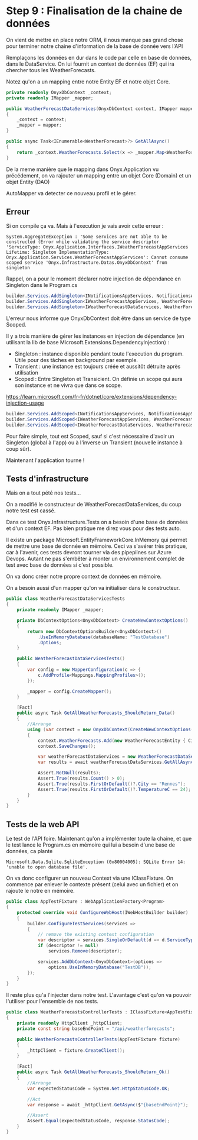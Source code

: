 # Step 9 : Finalisation de la chaine de données

On vient de mettre en place notre ORM, il nous manque pas grand chose pour terminer notre chaine d'information de la base de donnée vers l'API

Remplaçons les données en dur dans le code par celle en base de données, dans le DataService. On lui fournit un context de données (EF) qui ira chercher tous les WeatherForecasts. 

Notez qu'on a un mapping entre notre Entity EF et notre objet Core.

```C#
private readonly OnyxDbContext _context;
private readonly IMapper _mapper;

public WeatherForecastDataServices(OnyxDbContext context, IMapper mapper)
{
    _context = context;
    _mapper = mapper;
}

public async Task<IEnumerable<WeatherForecast>?> GetAllAsync()
{
    return _context.WeatherForecasts.Select(x => _mapper.Map<WeatherForecast>(x));
}
```

De la meme manière que le mapping dans Onyx.Application vu précédement, on va rajouter un mapping entre un objet Core (Domain) et un objet Entity (DAO)

AutoMapper va detecter ce nouveau profil et le gérer.

## Erreur

Si on compile ça va. Mais à l'execution je vais avoir cette erreur :

```
System.AggregateException : 'Some services are not able to be constructed (Error while validating the service descriptor 'ServiceType: Onyx.Application.Interfaces.IWeatherForecastAppServices Lifetime: Singleton ImplementationType: Onyx.Application.Services.WeatherForecastAppServices': Cannot consume scoped service 'Onyx.Infrastructure.Datas.OnyxDbContext' from singleton 
```

Rappel, on a pour le moment déclarer notre injection de dépendance en Singleton dans le Program.cs

```C#
builder.Services.AddSingleton<INotificationsAppServices, NotificationsAppServices>();
builder.Services.AddSingleton<IWeatherForecastAppServices, WeatherForecastAppServices>();
builder.Services.AddSingleton<IWeatherForecastDataServices, WeatherForecastDataServices>();
```

L'erreur nous informe que OnyxDbContext doit être dans un service de type Scoped.

Il y a trois manière de gérer les instances en injection de dépendance (en utilisant la lib de base Microsoft.Extensions.DependencyInjection) :

- Singleton : instance disponible pendant toute l'execution du program. Utile pour des tâches en background par exemple. 
- Transient : une instance est toujours créée et aussitôt détruite après utilisation
- Scoped : Entre Singleton et Transicient. On définie un scope qui aura son instance et ne vivra que dans ce scope. 

https://learn.microsoft.com/fr-fr/dotnet/core/extensions/dependency-injection-usage

```C#
builder.Services.AddScoped<INotificationsAppServices, NotificationsAppServices>();
builder.Services.AddScoped<IWeatherForecastAppServices, WeatherForecastAppServices>();
builder.Services.AddScoped<IWeatherForecastDataServices, WeatherForecastDataServices>();
```
Pour faire simple, tout est Scoped, sauf si c'est nécessaire d'avoir un Singleton (global à l'app) ou à l'inverse un Transient (nouvelle instance à coup sûr). 

Maintenant l'application tourne !

## Tests d'infrastructure

Mais on a tout pété nos tests... 

On a modifié le constructeur de WeatherForecastDataServices, du coup notre test est cassé. 

Dans ce test Onyx.Infrastructure.Tests on a besoin d'une base de données et d'un context EF. Pas bien pratique me direz vous pour des tests auto. 

Il existe un package Microsoft.EntityFrameworkCore.InMemory qui permet de mettre une base de donnée en mémoire. Ceci va s'avérer très pratique, car à l'avenir, ces tests devront tourner via des pipeplines sur Azure Devops. Autant ne pas s'embêter à monter un environnement complet de test avec base de données si c'est possible.

On va donc créer notre propre context de données en mémoire. 

On a besoin aussi d'un mapper qu'on va initialiser dans le constructeur.

```C#
public class WeatherForecastDataServicesTests
{
    private readonly IMapper _mapper;

    private DbContextOptions<OnyxDbContext> CreateNewContextOptions()
    {
        return new DbContextOptionsBuilder<OnyxDbContext>()
            .UseInMemoryDatabase(databaseName: "TestDatabase")
            .Options;
    }

    public WeatherForecastDataServicesTests()
    {
        var config = new MapperConfiguration(c => {               
            c.AddProfile<Mappings.MappingProfiles>();
        });

        _mapper = config.CreateMapper();             
    }

    [Fact]
    public async Task GetAllWeatherForecasts_ShouldReturn_Data()
    {
        //Arrange
        using (var context = new OnyxDbContext(CreateNewContextOptions()))
        {
            context.WeatherForecasts.Add(new WeatherForecastEntity { City = "Rennes", TemperatureC = 24 });
            context.SaveChanges();

            var weatherForecastDataServices = new WeatherForecastDataServices(context, _mapper);
            var results = await weatherForecastDataServices.GetAllAsync();

            Assert.NotNull(results);
            Assert.True(results.Count() > 0);
            Assert.True(results.FirstOrDefault()?.City == "Rennes");
            Assert.True(results.FirstOrDefault()?.TemperatureC == 24);
        }
    }
}
```
## Tests de la web API

Le test de l'API foire. Maintenant qu'on a implémenter toute la chaine, et que le test lance le Program.cs en mémoire qui lui a besoin d'une base de données, ca plante

```
Microsoft.Data.Sqlite.SqliteException (0x80004005): SQLite Error 14: 'unable to open database file'.
```

On va donc configurer un nouveau Context via une IClassFixture. On commence par enlever le contexte présent (celui avec un fichier) et on rajoute le notre en mémoire.

```C#
public class AppTestFixture : WebApplicationFactory<Program>
{
    protected override void ConfigureWebHost(IWebHostBuilder builder)
    {
        builder.ConfigureTestServices(services =>
        {
            // remove the existing context configuration
            var descriptor = services.SingleOrDefault(d => d.ServiceType == typeof(DbContextOptions<OnyxDbContext>));
            if (descriptor != null)
                services.Remove(descriptor);

            services.AddDbContext<OnyxDbContext>(options =>
                options.UseInMemoryDatabase("TestDB"));
        });
    }
}
```

Il reste plus qu'a l'injecter dans notre test. L'avantage c'est qu'on va pouvoir l'utiliser pour l'ensemble de nos tests.

```C#
public class WeatherForecastsControllerTests : IClassFixture<AppTestFixture>
{
    private readonly HttpClient _httpClient;
    private const string baseEndPoint = "/api/weatherforecasts";

    public WeatherForecastsControllerTests(AppTestFixture fixture)
    {
        _httpClient = fixture.CreateClient();
    }

    [Fact]
    public async Task GetAllWeatherForecasts_ShouldReturn_Ok()
    {
        //Arrange
        var expectedStatusCode = System.Net.HttpStatusCode.OK;

        //Act
        var response = await _httpClient.GetAsync($"{baseEndPoint}");

        //Assert
        Assert.Equal(expectedStatusCode, response.StatusCode);
    }
}
```




